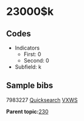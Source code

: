 # 23000$k

## Codes

-   Indicators
    -   First: 0
    -   Second: 0
-   Subfield: k

## Sample bibs

7983227 [Quicksearch](https://search.library.yale.edu/catalog/7983227) [VXWS](http://prodorbis.library.yale.edu:7014/vxws/GetHoldingsService?bibId=7983227)

**Parent topic:**[230](../../tags/230/230.md)

